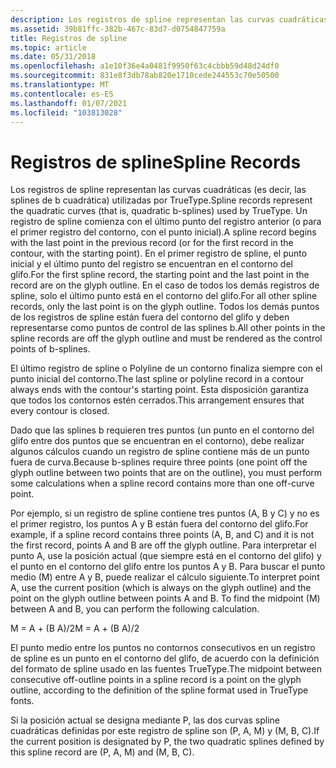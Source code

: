```yaml
---
description: Los registros de spline representan las curvas cuadráticas (es decir, las splines de b cuadrática) utilizadas por TrueType.
ms.assetid: 39b81ffc-382b-467c-83d7-d0754847759a
title: Registros de spline
ms.topic: article
ms.date: 05/31/2018
ms.openlocfilehash: a1e10f36e4a0481f9950f63c4cbbb59d48d24df0
ms.sourcegitcommit: 831e8f3db78ab820e1710cede244553c70e50500
ms.translationtype: MT
ms.contentlocale: es-ES
ms.lasthandoff: 01/07/2021
ms.locfileid: "103813028"
---
```

# <a name="spline-records"></a><span data-ttu-id="97416-103">Registros de spline</span><span class="sxs-lookup"><span data-stu-id="97416-103">Spline Records</span></span>

<span data-ttu-id="97416-104">Los registros de spline representan las curvas cuadráticas (es decir, las splines de b cuadrática) utilizadas por TrueType.</span><span class="sxs-lookup"><span data-stu-id="97416-104">Spline records represent the quadratic curves (that is, quadratic b-splines) used by TrueType.</span></span> <span data-ttu-id="97416-105">Un registro de spline comienza con el último punto del registro anterior (o para el primer registro del contorno, con el punto inicial).</span><span class="sxs-lookup"><span data-stu-id="97416-105">A spline record begins with the last point in the previous record (or for the first record in the contour, with the starting point).</span></span> <span data-ttu-id="97416-106">En el primer registro de spline, el punto inicial y el último punto del registro se encuentran en el contorno del glifo.</span><span class="sxs-lookup"><span data-stu-id="97416-106">For the first spline record, the starting point and the last point in the record are on the glyph outline.</span></span> <span data-ttu-id="97416-107">En el caso de todos los demás registros de spline, solo el último punto está en el contorno del glifo.</span><span class="sxs-lookup"><span data-stu-id="97416-107">For all other spline records, only the last point is on the glyph outline.</span></span> <span data-ttu-id="97416-108">Todos los demás puntos de los registros de spline están fuera del contorno del glifo y deben representarse como puntos de control de las splines b.</span><span class="sxs-lookup"><span data-stu-id="97416-108">All other points in the spline records are off the glyph outline and must be rendered as the control points of b-splines.</span></span>

<span data-ttu-id="97416-109">El último registro de spline o Polyline de un contorno finaliza siempre con el punto inicial del contorno.</span><span class="sxs-lookup"><span data-stu-id="97416-109">The last spline or polyline record in a contour always ends with the contour's starting point.</span></span> <span data-ttu-id="97416-110">Esta disposición garantiza que todos los contornos estén cerrados.</span><span class="sxs-lookup"><span data-stu-id="97416-110">This arrangement ensures that every contour is closed.</span></span>

<span data-ttu-id="97416-111">Dado que las splines b requieren tres puntos (un punto en el contorno del glifo entre dos puntos que se encuentran en el contorno), debe realizar algunos cálculos cuando un registro de spline contiene más de un punto fuera de curva.</span><span class="sxs-lookup"><span data-stu-id="97416-111">Because b-splines require three points (one point off the glyph outline between two points that are on the outline), you must perform some calculations when a spline record contains more than one off-curve point.</span></span>

<span data-ttu-id="97416-112">Por ejemplo, si un registro de spline contiene tres puntos (A, B y C) y no es el primer registro, los puntos A y B están fuera del contorno del glifo.</span><span class="sxs-lookup"><span data-stu-id="97416-112">For example, if a spline record contains three points (A, B, and C) and it is not the first record, points A and B are off the glyph outline.</span></span> <span data-ttu-id="97416-113">Para interpretar el punto A, use la posición actual (que siempre está en el contorno del glifo) y el punto en el contorno del glifo entre los puntos A y B. Para buscar el punto medio (M) entre A y B, puede realizar el cálculo siguiente.</span><span class="sxs-lookup"><span data-stu-id="97416-113">To interpret point A, use the current position (which is always on the glyph outline) and the point on the glyph outline between points A and B. To find the midpoint (M) between A and B, you can perform the following calculation.</span></span>

<span data-ttu-id="97416-114">M = A + (B A)/2</span><span class="sxs-lookup"><span data-stu-id="97416-114">M = A + (B A)/2</span></span>

<span data-ttu-id="97416-115">El punto medio entre los puntos no contornos consecutivos en un registro de spline es un punto en el contorno del glifo, de acuerdo con la definición del formato de spline usado en las fuentes TrueType.</span><span class="sxs-lookup"><span data-stu-id="97416-115">The midpoint between consecutive off-outline points in a spline record is a point on the glyph outline, according to the definition of the spline format used in TrueType fonts.</span></span>

<span data-ttu-id="97416-116">Si la posición actual se designa mediante P, las dos curvas spline cuadráticas definidas por este registro de spline son (P, A, M) y (M, B, C).</span><span class="sxs-lookup"><span data-stu-id="97416-116">If the current position is designated by P, the two quadratic splines defined by this spline record are (P, A, M) and (M, B, C).</span></span>

 

 



